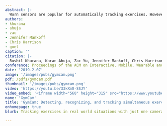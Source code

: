 ```yaml
---
abstract: |-
  Worn sensors are popular for automatically tracking exercises. However, a wearable is usually attached to one part of the body, tracks only that location, and thus is inadequate for capturing a wide range of exercises, especially when other limbs are involved. Cameras, on the other hand, can fully track a user's body, but suffer from noise and occlusion. We present GymCam, a camera-based system for automatically detecting, recognizing and tracking multiple people and exercises simultaneously in unconstrained environments without any user intervention. We collected data in a varsity gym, correctly segmenting exercises from other activities with an accuracy of 84.6%, recognizing the type of exercise at 93.6% accuracy, and counting the number of repetitions to within +-1.7 on average. GymCam advances the field of real-time exercise tracking by filling some crucial gaps, such as tracking whole body motion, handling occlusion, and enabling single-point sensing for a multitude of users.
authors:
- khurana
- ahuja
- zac
- Jennifer Mankoff
- Chris Harrison
- goel
caption: ''
citation: |-
  Rushil Khurana, Karan Ahuja, Zac Yu, Jennifer Mankoff, Chris Harrison, and Mayank Goel. 2019. GymCam: Detecting, Recognizing and Tracking Simultaneous Exercises in Unconstrained Scenes. Proc. ACM Interact. Mob. Wearable Ubiquitous Technol. 2, 4, Article 185 (December 2018), 17 pages. DOI: https://doi.org/10.1145/3287063
conference: Proceedings of the ACM on Interactive, Mobile, Wearable and Ubiquitous Technologies (IMWUT), 2019
date: '2019-2-07'
image: '/images/pubs/gymcam.png'
pdf: /pdfs/gymcam.pdf
thumbnail: '/images/pubs/gymcam.png'
video: 'https://youtu.be/33kXm8-SSJY'
video_embed: '<iframe width="560" height="315" src="https://www.youtube.com/embed/33kXm8-SSJY" frameborder="0" allowfullscreen></iframe>'
name: 'GymCam'
title: 'GymCam: Detecting, recognizing, and tracking simultaneous exercises in unconstrained scenes'
onhomepage: true
blurb: Tracking exercises in real world situations with just one camera

---
```

